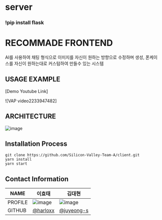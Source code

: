 # server

### !pip install flask

# RECOMMADE FRONTEND
AI를 사용하여 채팅 형식으로 이미지를 자신이 원하는 방향으로 수정하며 생성,
폰케이스를 자신이 원하는대로 커스텀하여 만들수 있는 시스템


## USAGE EXAMPLE  

[Demo Youtube Link] 

![VAP video2233947482]



## ARCHITECTURE  
![image](https://user-images.githubusercontent.com/79822913/183542940-96ea7ca3-6167-4d39-9e0f-014853e88306.png)


## Installation Process  
```
git clone https://github.com/Silicon-Valley-Team-A/client.git
yarn install
yarn start
```

## Contact Information  
|NAME|이효태|김대현|
|------|---|---|
|PROFILE|![image](https://user-images.githubusercontent.com/79822913/183542843-65bbbe5d-c2ff-4654-92a3-dfe2e076a52e.png)|![image](https://user-images.githubusercontent.com/79822913/183542881-eb7f3f10-ca00-4ecb-baee-26905ded8338.png)|
|GITHUB|[@harloxx](https://github.com/harloxx)|[@juyeong-s](https://github.com/juyeong-s)|